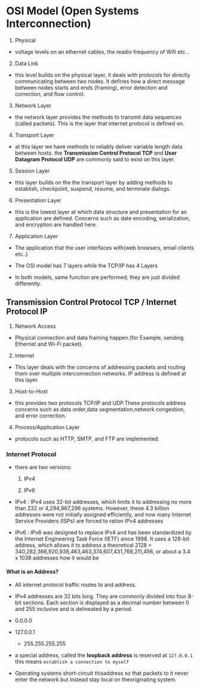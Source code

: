 # OSI Model (Open Systems Interconnection)

1. Physical
    
- voltage levels on an ethernet cables, the readio frequency of Wifi etc…

2. Data Link

- this level builds on the physical layer, it deals with protocols for directly communicating between two nodes. It defines how a direct message between nodes starts and ends (framing), error detection and correction, and flow control.

3. Network Layer

- the network layer provides the methods to transmit data sequences (called packets). This is the layer that internet protocol is defined on.

4. Transport Layer

- at this layer we have methods to reliably deliver variable length data between hosts. the **Transmission Control Protocol TCP** and **User Datagram Protocol UDP** are commonly said to exist on this layer.

5. Session Layer

- this layer builds on the the transport layer by adding methods to establish, checkpoint, suspend, resume, and terminate dialogs.

6. Presentation Layer

- this is the lowest layer at which data structure and presentation for an application are defined. Concerns such as date encoding, serialization, and encryption are handled here.

7. Application Layer

- The application that the user interfaces with(web browsers, email clients etc..)

- The OSI model has 7 layers while the TCP/IP has 4 Layers

- In both models, same function are performed; they are just divided differently.

## Transmission Control Protocol TCP / Internet Protocol IP
  
1. Network Access

- Physical connection and data framing happen.(for Example, sending Ethernet and Wi-Fi packet).

2. Internet 

- This layer deals with the concerns of addressing packets and routing them over multiple interconnection networks. IP address is defined at this layer.

3. Host-to-Host 

-  this provides two protocols TCP/IP and UDP.These protocols address concerns such as data order,data segmentation,network congestion, and error correction.

4. Process/Application Layer

- protocols such as HTTP, SMTP, and FTP are implemented.

### Internet Protocol 

- there are two versions:
    
  1. IPv4
    
  2. IPv6

- IPv4 : IPv4 uses 32-bit addresses, which limits it to addressing no more than 232 or 4,294,967,296 systems. However, these 4.3 billion addresses were not initially assigned efficiently, and now many Internet Service Providers (ISPs) are forced to ration IPv4 addresses

- IPv6 : IPv6 was designed to replace IPv4 and has been standardized by the Internet Engineering Task Force (IETF) since 1998. It uses a 128-bit address, which allows it to address a theoretical 2128 = 340,282,366,920,938,463,463,374,607,431,768,211,456, or about a 3.4 x 1038 addresses how it would be

#### What is an Address?

- All internet protocol traffic routes to and address.
- IPv4 addresses are 32 bits long. They are commonly divided into four 8-bit sections. Each section is displayed as a decimal number between 0 and 255 inclusive and is delineated by a period.
- 0.0.0.0
- 127.0.0.1
  - 255.255.255.255

- a special address, called the **loopback address** is reserved at `127.0.0.1` this means `establish a connection to myself`

- Operating systems short-circuit thisaddress so that packets to it never enter the network but instead stay local on theoriginating system.



